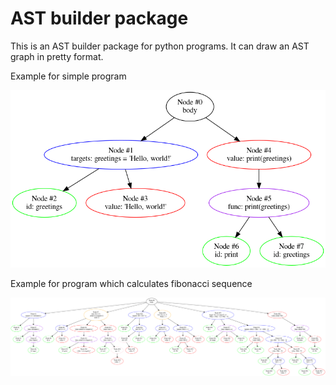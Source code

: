 # AST builder package

This is an AST builder package for python programs. It can draw an AST graph in pretty format.

Example for simple program

![](../hw1/artifacts/Hard/simple_ast.png)

Example for program which calculates fibonacci sequence

![](../hw1/artifacts/Hard/fibonacci_ast.png)
